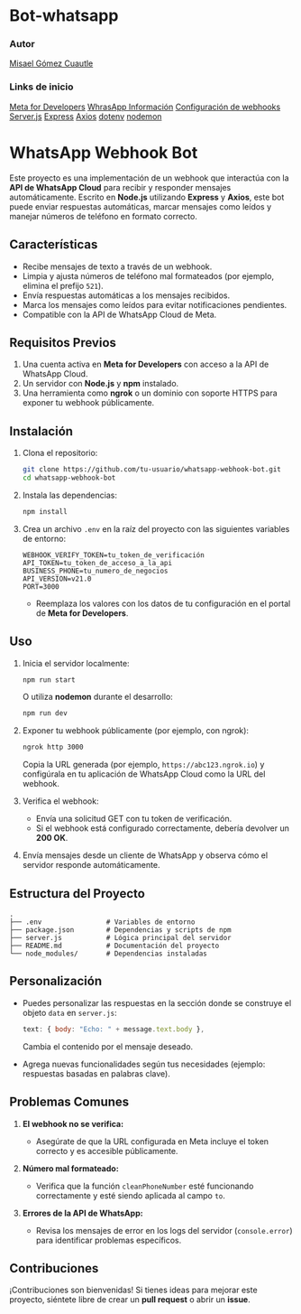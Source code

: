 # Bot-whatsapp

### Autor
[Misael Gómez Cuautle]((https://www.linkedin.com/in/misael-g%C3%B3mez-cuautle-5976491b9/))

### Links de inicio
[Meta for Developers]((https://developers.meta.com/))
[WhrasApp Información](https://business.whatsapp.com/products/platform-pricing)
[Configuración de webhooks](https://developers.facebook.com/docs/whatsapp/cloud-api/guides/set-up-webhooks)
[Server.js](https://glitch.com/edit/?fbclid=IwZXh0bgNhZW0CMTEAAR2BxvBgpe7K25b7zB4aB_Zk_tGAwzL7EatjBUAvZEy-dMyvr9W4cCVoP9M_aem_2sy_9WBLBVrke5oA-U4fNA#!/whatsapp-cloud-api-echo-bot)
[Express](https://expressjs.com/)
[Axios](https://github.com/axios/axios)
[dotenv](https://www.npmjs.com/package/dotenv)
[nodemon](https://github.com/remy/nodemon)

# WhatsApp Webhook Bot

Este proyecto es una implementación de un webhook que interactúa con la **API de WhatsApp Cloud** para recibir y responder mensajes automáticamente. Escrito en **Node.js** utilizando **Express** y **Axios**, este bot puede enviar respuestas automáticas, marcar mensajes como leídos y manejar números de teléfono en formato correcto.

## Características

- Recibe mensajes de texto a través de un webhook.
- Limpia y ajusta números de teléfono mal formateados (por ejemplo, elimina el prefijo `521`).
- Envía respuestas automáticas a los mensajes recibidos.
- Marca los mensajes como leídos para evitar notificaciones pendientes.
- Compatible con la API de WhatsApp Cloud de Meta.

## Requisitos Previos

1. Una cuenta activa en **Meta for Developers** con acceso a la API de WhatsApp Cloud.
2. Un servidor con **Node.js** y **npm** instalado.
3. Una herramienta como **ngrok** o un dominio con soporte HTTPS para exponer tu webhook públicamente.

## Instalación

1. Clona el repositorio:

   ```bash
   git clone https://github.com/tu-usuario/whatsapp-webhook-bot.git
   cd whatsapp-webhook-bot
   ```

2. Instala las dependencias:

   ```bash
   npm install
   ```

3. Crea un archivo `.env` en la raíz del proyecto con las siguientes variables de entorno:

   ```env
   WEBHOOK_VERIFY_TOKEN=tu_token_de_verificación
   API_TOKEN=tu_token_de_acceso_a_la_api
   BUSINESS_PHONE=tu_numero_de_negocios
   API_VERSION=v21.0
   PORT=3000
   ```

   - Reemplaza los valores con los datos de tu configuración en el portal de **Meta for Developers**.

## Uso

1. Inicia el servidor localmente:

   ```bash
   npm run start
   ```

   O utiliza **nodemon** durante el desarrollo:

   ```bash
   npm run dev
   ```

2. Exponer tu webhook públicamente (por ejemplo, con ngrok):

   ```bash
   ngrok http 3000
   ```

   Copia la URL generada (por ejemplo, `https://abc123.ngrok.io`) y configúrala en tu aplicación de WhatsApp Cloud como la URL del webhook.

3. Verifica el webhook:
   - Envía una solicitud GET con tu token de verificación.
   - Si el webhook está configurado correctamente, debería devolver un **200 OK**.

4. Envía mensajes desde un cliente de WhatsApp y observa cómo el servidor responde automáticamente.

## Estructura del Proyecto

```plaintext
.
├── .env                # Variables de entorno
├── package.json        # Dependencias y scripts de npm
├── server.js           # Lógica principal del servidor
├── README.md           # Documentación del proyecto
└── node_modules/       # Dependencias instaladas
```

## Personalización

- Puedes personalizar las respuestas en la sección donde se construye el objeto `data` en `server.js`:

   ```javascript
   text: { body: "Echo: " + message.text.body },
   ```

   Cambia el contenido por el mensaje deseado.

- Agrega nuevas funcionalidades según tus necesidades (ejemplo: respuestas basadas en palabras clave).

## Problemas Comunes

1. **El webhook no se verifica:**
   - Asegúrate de que la URL configurada en Meta incluye el token correcto y es accesible públicamente.
   
2. **Número mal formateado:**
   - Verifica que la función `cleanPhoneNumber` esté funcionando correctamente y esté siendo aplicada al campo `to`.

3. **Errores de la API de WhatsApp:**
   - Revisa los mensajes de error en los logs del servidor (`console.error`) para identificar problemas específicos.

## Contribuciones

¡Contribuciones son bienvenidas! Si tienes ideas para mejorar este proyecto, siéntete libre de crear un **pull request** o abrir un **issue**.

